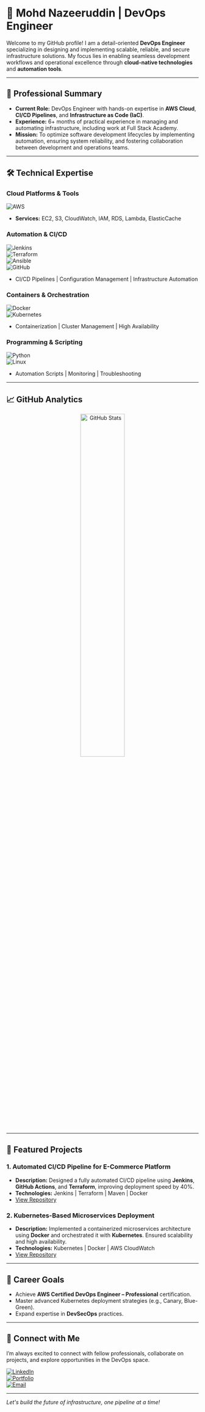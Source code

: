# 🚀 Mohd Nazeeruddin | DevOps Engineer  

Welcome to my GitHub profile! I am a detail-oriented **DevOps Engineer** specializing in designing and implementing scalable, reliable, and secure infrastructure solutions. My focus lies in enabling seamless development workflows and operational excellence through **cloud-native technologies** and **automation tools**.  

---

## 📄 Professional Summary  

- **Current Role:** DevOps Engineer with hands-on expertise in **AWS Cloud**, **CI/CD Pipelines**, and **Infrastructure as Code (IaC)**.  
- **Experience:** 6+ months of practical experience in managing and automating infrastructure, including work at Full Stack Academy.  
- **Mission:** To optimize software development lifecycles by implementing automation, ensuring system reliability, and fostering collaboration between development and operations teams.  

---

## 🛠️ Technical Expertise  

### **Cloud Platforms & Tools**  
![AWS](https://img.shields.io/badge/AWS-%23FF9900?style=flat&logo=amazonaws&logoColor=white)  
- **Services:** EC2, S3, CloudWatch, IAM, RDS, Lambda, ElasticCache  

### **Automation & CI/CD**  
![Jenkins](https://img.shields.io/badge/Jenkins-%23D24939?style=flat&logo=jenkins&logoColor=white)  
![Terraform](https://img.shields.io/badge/Terraform-%235835CC?style=flat&logo=terraform&logoColor=white)  
![Ansible](https://img.shields.io/badge/Ansible-%23EE0000?style=flat&logo=ansible&logoColor=white)  
![GitHub](https://img.shields.io/badge/GitHub-%23181717?style=flat&logo=github&logoColor=white)  
- CI/CD Pipelines | Configuration Management | Infrastructure Automation  

### **Containers & Orchestration**  
![Docker](https://img.shields.io/badge/Docker-%232496ED?style=flat&logo=docker&logoColor=white)  
![Kubernetes](https://img.shields.io/badge/Kubernetes-%23326CE5?style=flat&logo=kubernetes&logoColor=white)  
- Containerization | Cluster Management | High Availability  

### **Programming & Scripting**  
![Python](https://img.shields.io/badge/Python-%233776AB?style=flat&logo=python&logoColor=white)  
![Linux](https://img.shields.io/badge/Linux-%23FCC624?style=flat&logo=linux&logoColor=black)  
- Automation Scripts | Monitoring | Troubleshooting  

---

## 📈 GitHub Analytics  

<div align="center">  
  <img src="https://github-readme-stats.vercel.app/api?username=your-github-username&show_icons=true&theme=tokyonight&hide_border=true" alt="GitHub Stats" width="48%" />   
</div>  

---

## 🌟 Featured Projects  

### **1. Automated CI/CD Pipeline for E-Commerce Platform**  
- **Description:** Designed a fully automated CI/CD pipeline using **Jenkins**, **GitHub Actions**, and **Terraform**, improving deployment speed by 40%.  
- **Technologies:** Jenkins | Terraform | Maven | Docker  
- [View Repository](https://github.com/your-github-username/cicd-project)  

### **2. Kubernetes-Based Microservices Deployment**  
- **Description:** Implemented a containerized microservices architecture using **Docker** and orchestrated it with **Kubernetes**. Ensured scalability and high availability.  
- **Technologies:** Kubernetes | Docker | AWS CloudWatch  
- [View Repository](https://github.com/your-github-username/microservices-k8s)  

---

## 🎯 Career Goals  

- Achieve **AWS Certified DevOps Engineer – Professional** certification.  
- Master advanced Kubernetes deployment strategies (e.g., Canary, Blue-Green).  
- Expand expertise in **DevSecOps** practices.  

---

## 🤝 Connect with Me  

I’m always excited to connect with fellow professionals, collaborate on projects, and explore opportunities in the DevOps space.  

[![LinkedIn](https://img.shields.io/badge/LinkedIn-%230077B5?style=flat&logo=linkedin&logoColor=white)](https://www.linkedin.com/in/mohd-nazeeruddin-958167b9/)  
[![Portfolio](https://img.shields.io/badge/Portfolio-%23121212?style=flat&logo=githubpages&logoColor=white)](Mohammed-Nazeeruddin/Portfolio)  
[![Email](https://img.shields.io/badge/Email-D14836?style=flat&logo=gmail&logoColor=white)](mailto:nazir.mjct@gmail.com)  

---

*Let's build the future of infrastructure, one pipeline at a time!*
